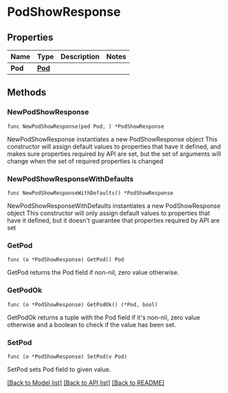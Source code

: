 # PodShowResponse

## Properties

Name | Type | Description | Notes
------------ | ------------- | ------------- | -------------
**Pod** | [**Pod**](Pod.md) |  | 

## Methods

### NewPodShowResponse

`func NewPodShowResponse(pod Pod, ) *PodShowResponse`

NewPodShowResponse instantiates a new PodShowResponse object
This constructor will assign default values to properties that have it defined,
and makes sure properties required by API are set, but the set of arguments
will change when the set of required properties is changed

### NewPodShowResponseWithDefaults

`func NewPodShowResponseWithDefaults() *PodShowResponse`

NewPodShowResponseWithDefaults instantiates a new PodShowResponse object
This constructor will only assign default values to properties that have it defined,
but it doesn't guarantee that properties required by API are set

### GetPod

`func (o *PodShowResponse) GetPod() Pod`

GetPod returns the Pod field if non-nil, zero value otherwise.

### GetPodOk

`func (o *PodShowResponse) GetPodOk() (*Pod, bool)`

GetPodOk returns a tuple with the Pod field if it's non-nil, zero value otherwise
and a boolean to check if the value has been set.

### SetPod

`func (o *PodShowResponse) SetPod(v Pod)`

SetPod sets Pod field to given value.



[[Back to Model list]](../README.md#documentation-for-models) [[Back to API list]](../README.md#documentation-for-api-endpoints) [[Back to README]](../README.md)


